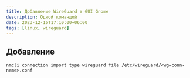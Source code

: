 ```yaml
---
title: Добавление WireGuard в GUI Gnome
description: Одной командой
date: 2023-12-16T17:10:00+06:00
tags: [linux, wireguard]
---
```


## Добавление

```shell
nmcli connection import type wireguard file /etc/wireguard/<wg-conn-name>.conf
```
